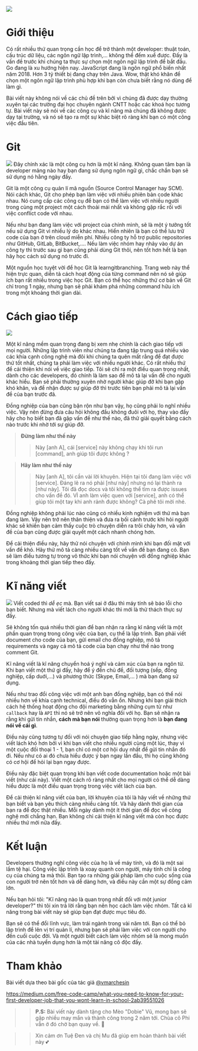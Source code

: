 ![](https://images.viblo.asia/a25327b1-181c-4d44-87ca-42e3ef5f6f93.jpg)
# Giới thiệu
Có rất nhiều thứ quan trọng cần học để trở thành một developer: thuật toán, cấu trúc dữ liệu, các ngôn ngữ lập trình,... không thể đếm xuể được. Đấy là vấn đề trước khi chúng ta thực sự chọn một ngôn ngữ lập trình để bắt đầu. Go đang là xu hướng hiện nay. JavaScript đang là ngôn ngữ phổ biến nhất năm 2018. Hơn 3 tỷ thiết bị đang chạy trên Java. Wow, thật khó khăn để chọn một ngôn ngữ lập trình phù hợp khi bạn còn chưa biết rằng nó dùng để làm gì.

Bài viết này không nói về các chủ đề trên bởi vì chúng đã được dạy thường xuyên tại các trường đại học chuyên ngành CNTT hoặc các khoá học tương tự. Bài viết này sẽ nói về các công cụ và kĩ năng mà chúng đã không được dạy tại trường, và nó sẽ tạo ra một sự khác biệt rõ ràng khi bạn có một công việc đầu tiên.

# Git
![](https://images.viblo.asia/e9e6e34e-82a5-4c8f-9017-25f1e2f5b6e4.png)
Đây chính xác là một công cụ hơn là một kĩ năng. Không quan tâm bạn là developer mảng nào hay bạn đang sử dụng ngôn ngữ gì, chắc chắn bạn sẽ sử dụng nó hằng ngày đấy. 

Git là một công cụ quản lí mã nguồn (Source Control Manager hay SCM). Nói cách khác, Git cho phép bạn làm việc với nhiều phiên bản code khác nhau. Nó cung cấp các công cụ để bạn có thể làm việc với nhiều người trong cùng một project một cách thoải mái nhất và không gặp rắc rối với việc conflict code với nhau.

Nếu như bạn đang làm việc với project của chính mình, sẽ là một ý tưởng tốt nếu sử dụng Git vì nhiều lý do khác nhau. Hiển nhiên là bạn có thể lưu trữ code của bạn ở trên cloud miễn phí. Nhiều công ty hỗ trợ public repositories như GitHub, GitLab, BitBucket,.... Nếu làm việc nhóm hay nhảy vào dự án công ty thì trước sau gì bạn cũng phải dùng Git thôi, nên tốt hơn hết là bạn hãy học cách sử dụng nó trước đi.

Một nguồn học tuyệt vời để học Git là learngitbranching. Trang web này thể hiện trực quan, diễn tả cách hoạt động của từng command nên nó sẽ giúp ích bạn rất nhiều trong việc học Git. Bạn có thể học những thứ cơ bản về Git chỉ trong 1 ngày, nhưng bạn sẽ phải khám phá những command hữu ích trong một khoảng thời gian dài.


# Cách giao tiếp
![](https://images.viblo.asia/44fdc56b-33f7-4056-a839-6e34e629053a.jpg)

Một kĩ năng mềm quan trọng đang bị xem nhẹ chính là cách giao tiếp với mọi người. Những lập trình viên như chúng ta đang tập trung quá nhiều vào các khía cạnh công nghệ mà đôi khi chúng ta quên mất rằng để đạt được thứ tốt nhất, chúng ta phải làm việc với nhiều người khác. Có rất nhiều thứ để cải thiện khi nói về việc giao tiếp. Tôi sẽ chỉ ra một điều quan trọng nhất, dành cho các developers, đó chính là làm sao để mô tả lại vấn đề cho người khác hiểu. Bạn sẽ phải thường xuyên nhờ người khác giúp đỡ khi bạn gặp khó khăn, và để nhận được sự giúp đỡ thì trước tiên bạn phải mô tả lại vấn đề của bạn trước đã.

Đồng nghiệp của bạn cũng bận rộn như bạn vậy, họ cũng phải lo nghĩ nhiều việc. Vậy nên đừng đưa câu hỏi không đầu không đuôi với họ, thay vào đấy hãy cho họ biết bạn đã gặp vấn đề như thế nào, đã thử giải quyết bằng cách nào trước khi nhờ tới sự giúp đỡ.

> **Đừng làm như thế này**
> >  Này [anh A], cái [service] này không chạy khi tôi run [command], anh giúp tôi được không ?

> **Hãy làm như thế này**
> > Này [anh A], tôi cần vài lời khuyên. Hiện tại tôi đang làm việc với [service].  Đáng lẽ ra nó phải [như này] nhưng nó lại thành ra [như này]. Tôi đã đọc docs và tôi không thể tìm ra được issues cho vấn đề đó. VÌ anh làm việc quen với [service], anh có thể giúp tôi một tay khi anh rảnh được không? Cà phê tôi mời nhé.

Đồng nghiệp không phải lúc nào cũng có nhiều kinh nghiệm với thứ mà bạn đang làm. Vậy nên trở nên thân thiện và đưa ra bối cảnh trước khi hỏi người khác sẽ khiến bạn cảm thấy cuộc trò chuyện diễn ra trôi chảy hơn, và vấn đề của bạn cũng được giải quyết một cách nhanh chóng hơn.

Để cải thiện điều này, hãy thử nói chuyện với chính mình khi bạn đối mặt với vấn đề khó. Hãy thử mô tả càng nhiều càng tốt về vấn đề bạn đang có. Bạn sẽ làm điều tương tự trong vô thức khi bạn nói chuyện với đồng nghiệp khác trong khoảng thời gian tiếp theo đấy.

# Kĩ năng viết
![](https://images.viblo.asia/95b1973b-b3e7-4c8a-b254-bfea0d589319.jpg)
Viết coded thì *dễ ẹc* mà. Bạn viết sai ở đâu thì máy tính sẽ báo lỗi cho bạn biết. Nhưng mà viết lách cho người khác thì mới là thử thách thực sự đấy.

Sẽ không tốn quá nhiều thời gian để bạn nhận ra rằng kĩ năng viết là một phần quan trọng trong công việc của bạn, cụ thể là lập trình. Bạn phải viết document cho code của bạn, gửi email cho đồng nghiệp, mô tả requirements và ngay cả mô tả code của bạn chạy như thế nào trong comment Git.

Kĩ năng viết là kĩ năng chuyển hoá ý nghĩ và cảm xúc của bạn ra ngôn từ. Khi bạn viết một thứ gì đấy, hãy để ý đến chủ đề, đối tượng (sếp, đồng nghiệp, cấp duới,...) và phương thức (Skype, Email,... ) mà bạn đang sử dụng.

Nếu như trao đổi công việc với một anh bạn đồng nghiệp, bạn có thể nói nhiều hơn về khía cạnh technical, điều đó vẫn ổn. Nhưng khi bạn giải thích cách hệ thống hoạt động cho đội marketing bằng những cụm từ như `callback` hay là `API` thì nó sẽ trở nên vô nghĩa đối với họ. Bạn sẽ nhận ra rằng khi gửi tin nhắn, **cách mà bạn nói** thường quan trọng hơn là **bạn đang nói về cái gì**.

Điều này cũng tương tự đối với nói chuyện giao tiếp hằng ngày, nhưng việc viết lách khó hơn bởi vì khi bạn viết cho nhiều người cùng một lúc, thay vì một cuộc đối thoại 1 - 1, bạn chỉ có một cơ hội duy nhất để gửi tin nhắn đó đi. Nếu như có ai đó chưa hiểu được ý bạn ngay lần đầu, thì họ cũng không có cơ hội để hỏi lại bạn ngay được.

Điều này đặc biệt quan trọng khi bạn viết code documentation hoặc một bài viết (như cái này). Viết một cách rõ ràng nhất cho mọi người có thể dễ dàng hiểu được là một điều quan trọng trong việc viết lách của bạn.

Để cải thiện kĩ năng viết của bạn, lời khuyên của tôi là hãy viết về những thứ bạn biết và bạn yêu thích càng nhiều càng tốt. Và hãy dành thời gian của bạn ra để đọc thật nhiều. Mỗi ngày dành một ít thời gian để đọc về công nghệ mới chẳng hạn. Bạn không chỉ cải thiện kĩ năng viết mà còn học được nhiều thứ mới nữa đấy.

# Kết luận
Developers thường nghĩ công việc của họ là về máy tính, và đó là một sai lầm tệ hại. Công việc lập trình là xoay quanh con người, máy tính chỉ là công cụ của chúng ta mà thôi. Bạn tạo ra những giải pháp làm cho cuộc sống của con người trở nên tốt hơn và dễ dàng hơn, và điều này cần một sự đồng cảm lớn. 

Nếu bạn hỏi tôi: "Kĩ năng nào là quan trọng nhất đối với một junior developer?" thì tôi xin trả lời rằng bạn nên học cách làm việc nhóm. Tất cả kĩ năng trong bài viết này sẽ giúp bạn đạt được mục tiêu đó.

Bạn sẽ có thể đổi lĩnh vực, làm trái ngành trong vài năm tới. Bạn có thể bỏ lập trình để lên vị trí quản lí, nhưng bạn sẽ phải làm việc với con người cho đến cuối cuộc đời. Và một người biết cách làm việc nhóm sẽ là mong muốn của các nhà tuyển dụng hơn là một tài năng cô độc đấy.


# Tham khảo
Bài viết dựa theo bài gốc của tác giả [@vmarchesin](https://medium.com/@vmarchesin)

https://medium.com/free-code-camp/what-you-need-to-know-for-your-first-developer-job-that-you-wont-learn-in-school-2ab39551026

> > **P.S:** Bài viết này dành tặng cho Mèo "Dobie" Vũ, mong bạn sẽ gặp nhiều may mắn và thành công trong 2 năm tới. Chùa cô Phi vẫn ở đó chờ bạn quay về. 🚬

> > Xin cảm ơn Tuệ Đen và chị Mu đã giúp em hoàn thành bài viết này 💕